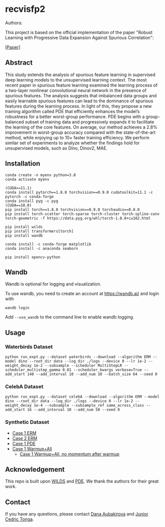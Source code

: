 # recvisfp2

Authors: 

This project is based on the official implementation of the paper "Robust Learning with Progressive Data Expansion Against Spurious Correlation":

[[Paper](https://arxiv.org/abs/2306.04949)]

## Abstract

This study extends the analysis of spurious feature learning in supervised deep learning models to the unsupervised learning context. The most recent paper in spurious feature learning examined the learning process of a two-layer nonlinear convolutional neural network in the presence of spurious features. The analysis suggests that imbalanced data groups and easily learnable spurious features can lead to the dominance of spurious features during the learning process. In light of this, they propose a new training algorithm called PDE that efficiently enhances the model’s robustness for a better worst-group
performance. PDE begins with a group-balanced subset of training data and progressively expands it to facilitate the learning of the core features. On average, our method achieves a 2.8% improvement in worst-group accuracy compared with the state-of-the-art method, while enjoying up to 10× faster training efficiency. We perform similar set of experiments to analyze whether the findings hold for unsupervised models, such as Dino, Dinov2, MAE.

## Installation 
```
conda create -n myenv python=3.8
conda activate myenv

(CUDA>=11.1) 
conda install pytorch==1.8.0 torchvision==0.9.0 cudatoolkit=11.1 -c pytorch -c conda-forge
conda install pyg -c pyg
(CUDA==10.0) 
pip install torch==1.8.0 torchvision==0.9.0 torchaudio==0.8.0
pip install torch-scatter torch-sparse torch-cluster torch-spline-conv torch-geometric -f https://data.pyg.org/whl/torch-1.8.0+cu102.html

pip install wilds
pip install transformers[torch]
pip install wandb

conda install -c conda-forge matplotlib
conda install -c anaconda seaborn

pip install opencv-python
```

## Wandb
Wandb is optional for logging and visualization.

To use wandb, you need to create an account at https://wandb.ai/ and login with
```
wandb login
```

Add `--use_wandb` to the command line to enable wandb logging.

## Usage
### Waterbirds Dataset
```
python run_expt.py --dataset waterbirds --download --algorithm ERM --model dino --root_dir data --log_dir ./logs --device 0 --lr 1e-2 --weight_decay 1e-2 --subsample --scheduler MultiStepLR --scheduler_multistep_gamma 0.01 --scheduler_kwargs verbose=True --add_start 140 --add_interval 10 --add_num 10 --batch_size 64 --seed 0
```

### CelebA Dataset
```
python run_expt.py --dataset celebA --download --algorithm ERM --model dino --root_dir data --log_dir ./logs --device 0 --lr 1e-2 --weight_decay 1e-4 --subsample --subsample_ref same_across_class --add_start 16 --add_interval 10 --add_num 50 --seed 0
```

### Synthetic Dataset
- [Case 1 ERM](synthetic/spurious_synthetic.ipynb)
- [Case 2 ERM](synthetic/spurious_synthetic_case2.ipynb)
- [Case 1 PDE](synthetic/spurious_PDE.ipynb)
- [Case 1 Warmup+All](synthetic/spurious_synthetic_warmup+all.ipynb)
  - [Case 1 Warmup+All, no momentum after warmup](synthetic/spurious_synthetic_warmup+all_no_momentum.ipynb)


## Acknowledgement
This repo is built upon [WILDS](https://github.com/p-lambda/wilds) and [PDE](https://uclaml.github.io/PDE/). We thank the authors for their great work.

## Contact
If you have any questions, please contact [Dana Aubakirova](mailto:danaaubakirova17@gmail.com) and [Junior Cedric Tonga](mailto:juniortonga2022@gmail.com).